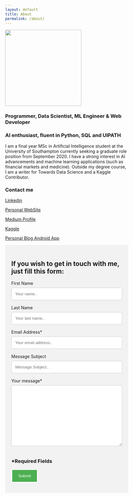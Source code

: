 ```yaml
---
layout: default
title: About
permalink: /about/
---
```

  
<img src="https://avatars1.githubusercontent.com/u/40637715?s=460&v=4" width="250">

### Programmer, Data Scientist, ML Engineer & Web Developer
### AI enthusiast, fluent in Python, SQL and UIPATH

I am a final year MSc in Artificial Intelligence student at the University of Southampton currently seeking a graduate role position from September 2020. I have a strong interest in AI advancements and machine learning applications (such as financial markets and medicine). Outside my degree course, I am a writer for Towards Data Science and a Kaggle Contributor.

### Contact me

[Linkedin](https://www.linkedin.com/in/pierpaolo28/)

[Personal WebSite](https://pierpaolo28.github.io/)

[Medium Profile](https://medium.com/@pierpaoloippolito28)

[Kaggle](https://www.kaggle.com/pierpaolo28)

[Personal Blog Android App](pierblog.apk)


<style>
  * {box-sizing: border-box;}

  input[type=text], select, textarea {
    width: 100%;
    padding: 12px;
    border: 1px solid #ccc;
    border-radius: 4px;
    box-sizing: border-box;
    margin-top: 6px;
    margin-bottom: 16px;
    resize: vertical;
  }

  input[type=submit] {
    background-color: #4CAF50;
    color: white;
    padding: 12px 20px;
    border: 3px #fff solid;
    border-radius: 4px;
    cursor: pointer;
  }

  input[type=submit]:hover {
    background-color: #45a049;
  }

  .form {
    border-radius: 5px;
    background-color: #f2f2f2;
    padding: 20px;
  }
  </style>
  
<meta name="referrer" content="unsafe-url">
<div class="form">
  <h2 class="sm-heading">If you wish to get in touch with me, just fill this form:</h2>
  <form action="http://formspree.io/pierpaoloippolito28@gmail.com" method="POST">
    <label for="fname">First Name</label>
    <input type="text" id="fname" name="First Name" placeholder="Your name..">
    <label for="lname">Last Name</label>
    <input type="text" id="lname" name="Last Name" placeholder="Your last name..">
    <label for="em">Email Address*</label>
    <input type="text" id="em" name="Email" placeholder="Your email address.." required>
    <label for="sbg">Message Subject</label>
    <input type="text" id="sbg" name="Subject" placeholder="Message Subject..">
    <label for="msg">Your message*</label>
    <textarea name="Message" style="height:200px" required></textarea>
    <h3 class="sm-heading">*Required Fields</h3>
    <input type="submit" value="Submit">
  </form>
</div>

